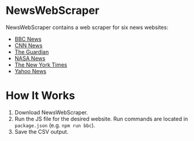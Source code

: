 # NewsWebScraper
NewsWebScraper contains a web scraper for six news websites:
* [BBC News](https://www.bbc.com/)
* [CNN News](https://www.cnn.com/)
* [The Guardian](https://www.theguardian.com/us)
* [NASA News](https://www.nasa.gov/news/all-news/)
* [The New York Times](https://www.nytimes.com/)
* [Yahoo News](https://www.yahoo.com/news/)

# How It Works
1. Download NewsWebScraper.
2. Run the JS file for the desired website. Run commands are located in `package.json` (e.g. `npm run bbc`).
3. Save the CSV output.
